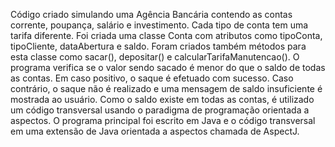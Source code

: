 Código criado simulando uma Agência Bancária contendo as contas corrente, poupança, salário e investimento. Cada tipo de conta tem uma tarifa diferente. 
Foi criada uma classe Conta com atributos como tipoConta, tipoCliente, dataAbertura e saldo.
Foram criados também métodos para esta classe como sacar(), depositar() e calcularTarifaManutencao().
O programa verifica se o valor sendo sacado é menor do que o saldo de todas as contas. Em caso positivo, o saque é efetuado com sucesso. Caso contrário, o saque não é realizado e uma mensagem de saldo insuficiente é mostrada ao usuário.
Como o saldo existe em todas as contas, é utilizado um código transversal usando o paradigma de programação orientada a aspectos.
O programa principal foi escrito em Java e o código transversal em uma extensão de Java orientada a aspectos chamada de AspectJ. 
